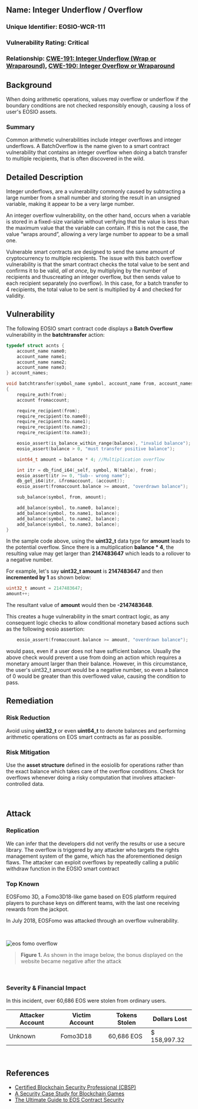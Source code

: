 <br/>

## Name: Integer Underflow / Overflow

### Unique Identifier: EOSIO-WCR-111

### Vulnerability Rating: Critical

### Relationship: [CWE-191: Integer Underflow (Wrap or Wraparound)](https://cwe.mitre.org/data/definitions/191.html), [CWE-190: Integer Overflow or Wraparound](https://cwe.mitre.org/data/definitions/190.html)

## Background

When doing arithmetic operations, values may overflow or underflow if the boundary conditions are not checked responsibly enough, causing a loss of user's EOSIO assets.

### Summary

Common arithmetic vulnerabilities include integer overflows and integer underflows. A BatchOverflow is the name given to a smart contract vulnerability that contains an integer overflow when doing a batch transfer to multiple recipients, that is often discovered in the wild.

## Detailed Description

Integer underflows, are a vulnerability commonly caused by subtracting a large number from a small number and storing the result in an unsigned variable, making it appear to be a very large number.

An integer overflow vulnerability, on the other hand, occurs when a variable is stored in a fixed-size variable without verifying that the value is less than the maximum value that the variable can contain. If this is not the case, the value “wraps around”, allowing a very large number to appear to be a small one.

Vulnerable smart contracts are designed to send the same amount of cryptocurrency to multiple recipients. The issue with this batch overflow vulnerability is that the smart contract checks the total value to be sent and confirms it to be valid, _all at once_, by multiplying by the number of recipients and thuscreating an integer overflow, but then sends value to each recipient separately (no overflow). In this case, for a batch transfer to 4 recipients, the total value to be sent is multiplied by 4 and checked for validity.

## Vulnerability

The following EOSIO smart contract code displays a **Batch Overflow** vulnerability in the **batchtransfer** action:

```c++
typedef struct acnts {
    account_name name0;
    account_name name1;
    account_name name2;
    account_name name3;
} account_names;

void batchtransfer(symbol_name symbol, account_name from, account_names to, uint64_t balance)
{
    require_auth(from);
    account fromaccount;

    require_recipient(from);
    require_recipient(to.name0);
    require_recipient(to.name1);
    require_recipient(to.name2);
    require_recipient(to.name3);

    eosio_assert(is_balance_within_range(balance), "invalid balance");
    eosio_assert(balance > 0, "must transfer positive balance");

    uint64_t amount = balance * 4; //Multiplication overflow

    int itr = db_find_i64(_self, symbol, N(table), from);
    eosio_assert(itr >= 0, "Sub-- wrong name");
    db_get_i64(itr, &fromaccount, (account));
    eosio_assert(fromaccount.balance >= amount, "overdrawn balance");

    sub_balance(symbol, from, amount);

    add_balance(symbol, to.name0, balance);
    add_balance(symbol, to.name1, balance);
    add_balance(symbol, to.name2, balance);
    add_balance(symbol, to.name3, balance);
}
```
In the sample code above, using the **uint32_t** data type for **amount** leads to the potential overflow. Since there is a multiplication **balance * 4**, the resulting value may get larger than **2147483647** which leads to a rollover to a negative number.

For example, let's say **uint32_t amount** is **2147483647** and then **incremented by 1** as shown below:

```c++
uint32_t amount = 2147483647;
amount++;
```

The resultant value of **amount** would then be **-2147483648**.

This creates a huge vulnerability in the smart contract logic, as any consequent logic checks to allow conditional monetary based actions such as the following eosio assertion:

```c++
    eosio_assert(fromaccount.balance >= amount, "overdrawn balance");
```
would pass, even if a user does not have sufficient balance. Usually the above check would prevent a use from doing an action which requires a monetary amount larger than their balance. However, in this circumstance, the user's uint32_t amount would be a negative number, so even a balance of 0 would be greater than this overflowed value, causing the condition to pass.


## Remediation

### Risk Reduction

 Avoid using **uint32_t** or even **uint64_t** to denote balances and performing arithmetic operations on EOS smart contracts as far as possible. 
 
 ### Risk Mitigation

 Use the **asset structure** defined in the eosiolib for operations rather than the exact balance which takes care of the overflow conditions.
 Check for overflows whenever doing a risky computation that involves attacker-controlled data.

<br/>

## Attack 

### Replication 

We can infer that the developers did not verify the results or use a secure library. The overflow is triggered by any attacker who targets the rights
management system of the game, which has the aforementioned design flaws. The attacker can exploit overflows by repeatedly calling a public withdraw function in the EOSIO smart contract

### Top Known

EOSFomo 3D, a Fomo3D18-like game based on EOS
platform required players to purchase keys on different teams, with the
last one receiving rewards from the jackpot. 

In July 2018, EOSFomo was attacked through an overflow vulnerability. 

<br/>

![eos fomo overflow](images/eosfomo.png)

> **Figure 1.** As shown in the image below, the bonus displayed on the website became negative after the attack

<br/>

### Severity & Financial Impact

In this incident, over 60,686 EOS were stolen from
ordinary users.

| Attacker Account | Victim Account | Tokens Stolen | Dollars Lost  
| ------ | ------ | ------ | ------
| Unknown | Fomo3D18 | 60,686 EOS | $ 158,997.32

<br/>

## References
- [Certified Blockchain Security Professional (CBSP)](https://blockchaintrainingalliance.com/products/blockchain-security-training-on-demand)
- [A Security Case Study for Blockchain Games ](https://ieeexplore.ieee.org/document/8811555)
- [The Ultimate Guide to EOS Contract Security](https://blockgeeks.com/guides/eos-smart-contract-security/)

